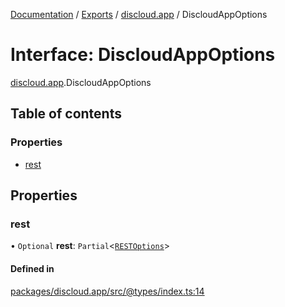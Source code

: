[Documentation](../README.md) / [Exports](../modules.md) / [discloud.app](../modules/discloud_app.md) / DiscloudAppOptions

# Interface: DiscloudAppOptions

[discloud.app](../modules/discloud_app.md).DiscloudAppOptions

## Table of contents

### Properties

- [rest](discloud_app.DiscloudAppOptions.md#rest)

## Properties

### rest

• `Optional` **rest**: `Partial`\<[`RESTOptions`](discloud_app.RESTOptions.md)\>

#### Defined in

[packages/discloud.app/src/@types/index.ts:14](https://github.com/discloud/discloud.app/blob/c6f50ea/packages/discloud.app/src/@types/index.ts#L14)
